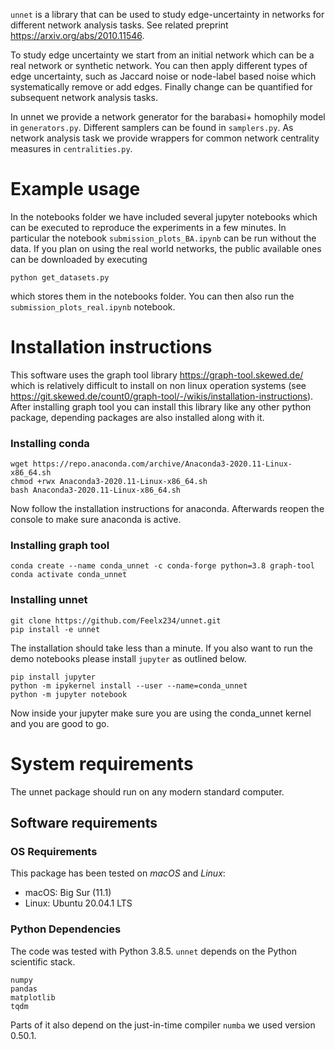 `unnet` is a library that can be used to study edge-uncertainty in networks for different network analysis tasks. See related preprint https://arxiv.org/abs/2010.11546.

To study edge uncertainty we start from an initial network which can be a real network or synthetic network. You can then apply different types of edge uncertainty, such as Jaccard noise or node-label based noise which systematically remove or add edges. Finally change can be quantified for subsequent network analysis tasks.

In unnet we provide a network generator for the barabasi+ homophily model in `generators.py`. Different samplers can be found in `samplers.py`. As network analysis task we provide wrappers for common network centrality measures in `centralities.py`.

# Example usage

In the notebooks folder we have included several jupyter notebooks which can be executed to reproduce the experiments in a few minutes.
In particular the notebook `submission_plots_BA.ipynb` can be run without the data.
If you plan on using the real world networks, the public available ones can be downloaded by executing 
```
python get_datasets.py
```
which stores them in the notebooks folder. You can then also run the `submission_plots_real.ipynb` notebook.


# Installation instructions
This software uses the graph tool library https://graph-tool.skewed.de/ which is relatively difficult to install on non linux operation systems (see https://git.skewed.de/count0/graph-tool/-/wikis/installation-instructions).
After installing graph tool you can install this library like any other python package, depending packages are also installed along with it.

### Installing conda
```
wget https://repo.anaconda.com/archive/Anaconda3-2020.11-Linux-x86_64.sh
chmod +rwx Anaconda3-2020.11-Linux-x86_64.sh
bash Anaconda3-2020.11-Linux-x86_64.sh
```
Now follow the installation instructions for anaconda. Afterwards reopen the console to make sure anaconda is active.
### Installing graph tool
```
conda create --name conda_unnet -c conda-forge python=3.8 graph-tool
conda activate conda_unnet
```
### Installing unnet
```
git clone https://github.com/Feelx234/unnet.git
pip install -e unnet
```
The installation should take less than a minute.
If you also want to run the demo notebooks please install `jupyter` as outlined below.
```
pip install jupyter
python -m ipykernel install --user --name=conda_unnet
python -m jupyter notebook
```
Now inside your jupyter make sure you are using the conda_unnet kernel and you are good to go.


# System requirements
The unnet package should run on any modern standard computer.


## Software requirements
### OS Requirements
This package has been tested on *macOS* and *Linux*:
+ macOS: Big Sur (11.1)
+ Linux: Ubuntu 20.04.1 LTS

### Python Dependencies
The code was tested with Python 3.8.5.
`unnet` depends on the Python scientific stack.

```
numpy
pandas
matplotlib
tqdm
```
Parts of it also depend on the just-in-time compiler `numba` we used version 0.50.1.
